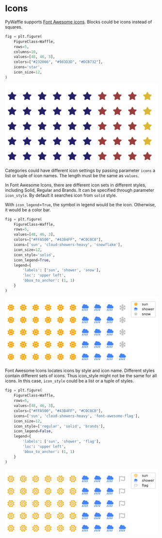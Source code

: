 # Icons

PyWaffle supports [Font Awesome icons](https://fontawesome.com/). Blocks could be icons instead of squares.

```python
fig = plt.figure(
    FigureClass=Waffle,
    rows=5,
    columns=10,
    values=[48, 46, 3],
    colors=["#232066", "#983D3D", "#DCB732"],
    icons='star',
    icon_size=12,
)
```
    
<img class="img_middle" alt="Icons" src="https://raw.githubusercontent.com/gyli/PyWaffle/master/examples/docs/icons.svg?sanitize=true">

Categories could have different icon settings by passing parameter `icons` a list or tuple of icon names. The length must be the same as `values`.

In Font Awesome Icons, there are different icon sets in different styles, including Solid, Regular and Brands. It can be specified through parameter `icon_style`. By default it searches icon from `solid` style.

With `icon_legend`=`True`, the symbol in legend would be the icon. Otherwise, it would be a color bar.

```python
fig = plt.figure(
    FigureClass=Waffle,
    rows=5,
    values=[48, 46, 3],
    colors=["#FFA500", "#4384FF", "#C0C0C0"],
    icons=['sun', 'cloud-showers-heavy', 'snowflake'],
    icon_size=12,
    icon_style='solid',
    icon_legend=True,
    legend={
        'labels': ['sun', 'shower', 'snow'], 
        'loc': 'upper left', 
        'bbox_to_anchor': (1, 1)
    }
)
```

<img class="img_middle" alt="Icons per category" src="https://raw.githubusercontent.com/gyli/PyWaffle/master/examples/docs/icons_different_per_category.svg?sanitize=true">

Font Awesome Icons locates icons by style and icon name. Different styles contain different sets of icons. Thus icon_style might not be the same for all icons. In this case, `icon_style` could be a list or a tuple of styles. 

```python
fig = plt.figure(
    FigureClass=Waffle,
    rows=5,
    values=[48, 46, 3],
    colors=["#FFA500", "#4384FF", "#C0C0C0"],
    icons=['sun', 'cloud-showers-heavy', 'font-awesome-flag'],
    icon_size=12,
    icon_style=['regular', 'solid', 'brands'],
    icon_legend=False,
    legend={
        'labels': ['sun', 'shower', 'flag'], 
        'loc': 'upper left', 
        'bbox_to_anchor': (1, 1)
    }
)
```

<img class="img_middle" alt="Icons with different styles" src="https://raw.githubusercontent.com/gyli/PyWaffle/master/examples/docs/icons_different_style.svg?sanitize=true">
